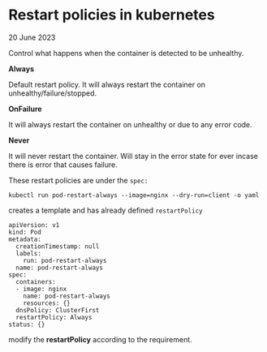 # Restart policies in kubernetes
20 June 2023

Control what happens when the container is detected to be unhealthy.


**Always**

Default restart policy.
It will always restart the container on unhealthy/failure/stopped.


**OnFailure**

It will always restart the container on unhealthy or due to any error code.


**Never**

It will never restart the container.
Will stay in the error state for ever incase there is error that causes failure.



These restart policies are under the ```spec:```


```kubectl run pod-restart-always --image=nginx --dry-run=client -o yaml```

creates a template and has already defined ```restartPolicy```

```
apiVersion: v1
kind: Pod
metadata:
  creationTimestamp: null
  labels:
    run: pod-restart-always
  name: pod-restart-always
spec:
  containers:
  - image: nginx
    name: pod-restart-always
    resources: {}
  dnsPolicy: ClusterFirst
  restartPolicy: Always
status: {}
```

modify the **restartPolicy** according to the requirement.

